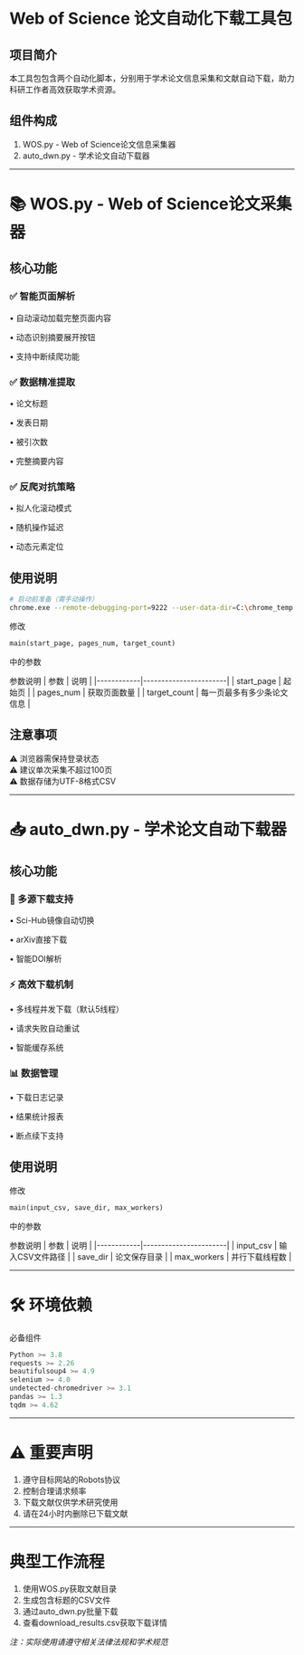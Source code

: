 # Web of Science 论文自动化下载工具包

## 项目简介
本工具包包含两个自动化脚本，分别用于学术论文信息采集和文献自动下载，助力科研工作者高效获取学术资源。

## 组件构成
1. WOS.py - Web of Science论文信息采集器
2. auto_dwn.py - 学术论文自动下载器

---

# 📚 WOS.py - Web of Science论文采集器

## 核心功能
### ✅ 智能页面解析
• 自动滚动加载完整页面内容

• 动态识别摘要展开按钮

• 支持中断续爬功能


### ✅ 数据精准提取
• 论文标题

• 发表日期

• 被引次数

• 完整摘要内容


### ✅ 反爬对抗策略
• 拟人化滚动模式

• 随机操作延迟

• 动态元素定位


## 使用说明
```bash
# 启动前准备（需手动操作）
chrome.exe --remote-debugging-port=9222 --user-data-dir=C:\chrome_temp
```
修改
```python
main(start_page, pages_num, target_count)
```
中的参数

参数说明
| 参数       | 说明                  | 
|------------|-----------------------|
| start_page    | 起始页       | 
| pages_num   | 获取页面数量          |
| target_count   | 每一页最多有多少条论文信息          |


## 注意事项
⚠️ 浏览器需保持登录状态  
⚠️ 建议单次采集不超过100页  
⚠️ 数据存储为UTF-8格式CSV

---

# 📥 auto_dwn.py - 学术论文自动下载器

## 核心功能
### 🚀 多源下载支持
• Sci-Hub镜像自动切换

• arXiv直接下载

• 智能DOI解析


### ⚡ 高效下载机制
• 多线程并发下载（默认5线程）

• 请求失败自动重试

• 智能缓存系统


### 📊 数据管理
• 下载日志记录

• 结果统计报表

• 断点续下支持


## 使用说明
修改
```python
main(input_csv, save_dir, max_workers)
```
中的参数

参数说明
| 参数       | 说明                  | 
|------------|-----------------------|
| input_csv    | 输入CSV文件路径       | 
| save_dir   | 论文保存目录          |
| max_workers  | 并行下载线程数        |

---

# 🛠 环境依赖

必备组件
```python
Python >= 3.8
requests >= 2.26
beautifulsoup4 >= 4.9
selenium >= 4.0
undetected-chromedriver >= 3.1
pandas >= 1.3
tqdm >= 4.62
```

---

# ⚠️ 重要声明
1. 遵守目标网站的Robots协议
2. 控制合理请求频率
3. 下载文献仅供学术研究使用
4. 请在24小时内删除已下载文献

---

# 典型工作流程
1. 使用WOS.py获取文献目录
2. 生成包含标题的CSV文件
3. 通过auto_dwn.py批量下载
4. 查看download_results.csv获取下载详情


*注：实际使用请遵守相关法律法规和学术规范*
